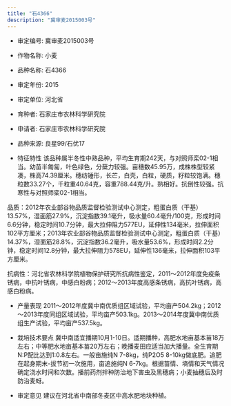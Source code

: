 ```yaml
---
title: "石4366"
description: "冀审麦2015003号"
---
```

* 审定编号:  冀审麦2015003号

*  作物名称:  小麦

*  品种名称:  石4366

*  审定年份:  2015

*  审定单位:  河北省

* 育种者:  石家庄市农林科学研究院

*  申请者:  石家庄市农林科学研究院

*  品种来源:  良星99/石优17

*  特征特性
该品种属半冬性中熟品种，平均生育期242天，与对照师栾02-1相当。幼苗半匍匐，叶色绿色，分蘖力较强。亩穗数45.95万，成株株型较紧凑，株高74.39厘米。穗纺锤形，长芒，白壳，白粒，硬质，籽粒较饱满。穗粒数33.27个，千粒重40.64克，容重788.44克/升。熟相好。抗倒性较强。抗寒性与对照师栾02-1相当。
品质：2012年农业部谷物品质监督检验测试中心测定，粗蛋白质（干基）13.57%，湿面筋27.9%，沉淀指数39.1毫升，吸水量60.4毫升/100克，形成时间6.6分钟，稳定时间10.7分钟，最大拉伸阻力577EU，延伸性134毫米，拉伸面积102平方厘米；2013年农业部谷物品质监督检验测试中心测定，粗蛋白质（干基）14.37%，湿面筋28.8%，沉淀指数36.2毫升，吸水量53.6%，形成时间2.2分钟，稳定时间12.8分钟，最大拉伸阻力578EU，延伸性136毫米，拉伸面积103平方厘米。
抗病性：河北省农林科学院植物保护研究所抗病性鉴定，2011～2012年度免疫条锈病，中抗叶锈病，中感白粉病；2012～2013年度高感条锈病，高抗叶锈病，高感白粉病。

*  产量表现
2011～2012年度冀中南优质组区域试验，平均亩产504.2kg；2012～2013年度同组区域试验，平均亩产503.1kg。2013～2014年度冀中南优质组生产试验，平均亩产537.5kg。

*  栽培技术要点
冀中南适宜播期10月1-10日。适期播种，高肥水地亩基本苗18万左右；中等肥水地亩基本苗20万左右；晚播麦田应适当加大播量。全生育期N:P配比达到1:0.8左右。一般亩施纯N 7-8kg，纯P2O5 8-10kg做底肥。追肥在起身期末-拔节初一次施用，亩追施纯N 6-7kg。根据苗情、墒情和天气情况确定浇水时间和次数。播前药剂拌种防治地下害虫及黑穗病；小麦抽穗后及时防治麦蚜。

*  审定意见
建议在河北省中南部冬麦区中高水肥地块种植。
